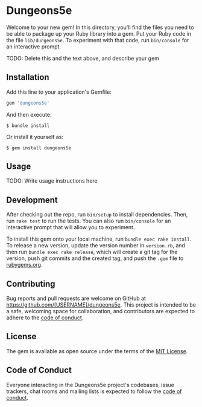# Dungeons5e

Welcome to your new gem! In this directory, you'll find the files you need to be able to package up your Ruby library into a gem. Put your Ruby code in the file `lib/dungeons5e`. To experiment with that code, run `bin/console` for an interactive prompt.

TODO: Delete this and the text above, and describe your gem

## Installation

Add this line to your application's Gemfile:

```ruby
gem 'dungeons5e'
```

And then execute:

    $ bundle install

Or install it yourself as:

    $ gem install dungeons5e

## Usage

TODO: Write usage instructions here

## Development

After checking out the repo, run `bin/setup` to install dependencies. Then, run `rake test` to run the tests. You can also run `bin/console` for an interactive prompt that will allow you to experiment.

To install this gem onto your local machine, run `bundle exec rake install`. To release a new version, update the version number in `version.rb`, and then run `bundle exec rake release`, which will create a git tag for the version, push git commits and the created tag, and push the `.gem` file to [rubygems.org](https://rubygems.org).

## Contributing

Bug reports and pull requests are welcome on GitHub at https://github.com/[USERNAME]/dungeons5e. This project is intended to be a safe, welcoming space for collaboration, and contributors are expected to adhere to the [code of conduct](https://github.com/[USERNAME]/dungeons5e/blob/master/CODE_OF_CONDUCT.md).

## License

The gem is available as open source under the terms of the [MIT License](https://opensource.org/licenses/MIT).

## Code of Conduct

Everyone interacting in the Dungeons5e project's codebases, issue trackers, chat rooms and mailing lists is expected to follow the [code of conduct](https://github.com/[USERNAME]/dungeons5e/blob/master/CODE_OF_CONDUCT.md).
